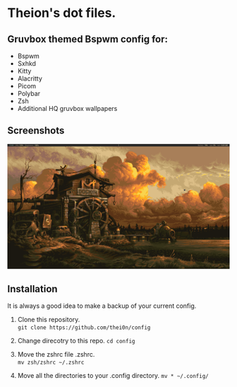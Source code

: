 # Theion's dot files.

## Gruvbox themed Bspwm config for:

* Bspwm
* Sxhkd
* Kitty
* Alacritty
* Picom
* Polybar
* Zsh
* Additional HQ gruvbox wallpapers

<!-- Image -->
## Screenshots
![Screenshot](dock.png)

## Installation
It is always a good idea to make a backup of your current config.
1. Clone this repository.  
```git clone https://github.com/thei0n/config```

2. Change direcotry to this repo. 
```cd config```

3. Move the zshrc file .zshrc.  
```mv zsh/zshrc ~/.zshrc```

4. Move all the directories to your .config directory. 
```mv * ~/.config/```

